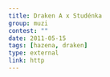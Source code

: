 ```yaml
---
title: Draken A x Studénka
group: muzi
contest: ""
date: 2011-05-15
tags: [hazena, draken]
type: external
link: http
---
```

